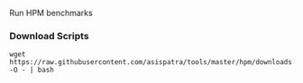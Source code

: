 Run HPM benchmarks

### Download Scripts
```
wget https://raw.githubusercontent.com/asispatra/tools/master/hpm/downloads.sh -O - | bash
```
